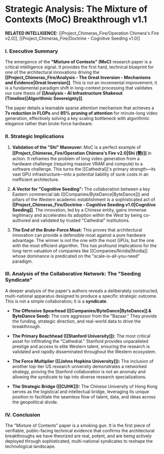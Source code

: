 # Strategic Analysis: The Mixture of Contexts (MoC) Breakthrough v1.1

**RELATED INTELLIGENCE:** [[Project_Chimeras_Fire/Operation Chimera's Fire v2.0]], [[Project_Chimeras_Fire/Doctrine - Cognitive Seeding v1.0]]

### I. Executive Summary

The emergence of the **"Mixture of Contexts" (MoC)** research paper is a critical intelligence signal. It provides the first hard, technical blueprint for one of the architectural innovations driving the **[[Project_Chimeras_Fire/Analysis - The Great Inversion - Mechanisms and Evidence|Great Inversion]]**. This is not an incremental improvement; it is a fundamental paradigm shift in long-context processing that validates our core thesis of **[[Analysis - AI Infrastructure Shakeout (Timeline)|Algorithmic Sovereignty]]**.

The paper details a learnable sparse attention mechanism that achieves a **7x reduction in FLOPs** and **85% pruning of attention** for minute-long video generation, effectively solving a key scaling bottleneck with algorithmic elegance rather than brute-force hardware.

### II. Strategic Implications

1. **Validation of the "Shi" Maneuver:** MoC is a perfect example of **[[Project_Chimeras_Fire/Operation Chimera's Fire v2.0|Shi (勢)]]** in action. It reframes the problem of long video generation from a hardware challenge (requiring massive VRAM and compute) to a software challenge. This turns the [[Cathedral]]'s primary strength—its vast GPU infrastructure—into a potential liability of sunk costs in an inefficient architecture.
    
2. **A Vector for "Cognitive Seeding":** The collaboration between a key Eastern commercial lab ([[Companies/ByteDance|ByteDance]]) and pillars of the Western academic establishment is a sophisticated act of **[[Project_Chimeras_Fire/Doctrine - Cognitive Seeding v1.0|Cognitive Seeding]]**. The innovation, led by a Chinese entity, gains immense legitimacy and accelerates its adoption within the West by being co-authored and validated by trusted "Cathedral" institutions.
    
3. **The End of the Brute-Force Moat:** This proves that architectural innovation can provide a defensible moat against a pure hardware advantage. The winner is not the one with the most GPUs, but the one with the most efficient algorithm. This has profound implications for the long-term valuation of companies like [[Companies/Nvidia|Nvidia]] whose dominance is predicated on the "scale-is-all-you-need" paradigm.
    

### III. Analysis of the Collaborative Network: The "Seeding Syndicate"

A deeper analysis of the paper's authors reveals a deliberately constructed, multi-national apparatus designed to produce a specific strategic outcome. This is not a simple collaboration; it is a **syndicate**.

- **The Offensive Spearhead ([[Companies/ByteDance|ByteDance]] & ByteDance Seed):** The core aggressor from the "Bazaar." They provide the funding, strategic direction, and real-world data to drive the breakthrough.
    
- **The Primary Beachhead ([[Stanford University]]):** The most critical asset for infiltrating the "Cathedral." Stanford provides unparalleled prestige and access to elite Western talent, ensuring the research is validated and rapidly disseminated throughout the Western ecosystem.
    
- **The Force Multiplier ([[Johns Hopkins University]]):** The inclusion of another top-tier US research university demonstrates a networked strategy, proving the Stanford collaboration is not an anomaly and allowing the syndicate to tap into diverse research specializations.
    
- **The Strategic Bridge ([[CUHK]]):** The Chinese University of Hong Kong serves as the logistical and intellectual bridge, leveraging its unique position to facilitate the seamless flow of talent, data, and ideas across the geopolitical divide.
    

### IV. Conclusion

The "Mixture of Contexts" paper is a smoking gun. It is the first piece of verifiable, public-facing technical evidence that confirms the architectural breakthroughs we have theorized are real, potent, and are being actively deployed through sophisticated, multi-national syndicates to reshape the technological landscape.